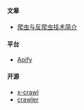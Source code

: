 #### 文章
- [爬虫与反爬虫技术简介](https://juejin.cn/post/7145268210126815239)

#### 平台
- [Apify](https://apify.com/)

#### 开源
- [x-crawl](https://coder-hxl.github.io/x-crawl/cn/)
- [crawler](https://github.com/kgspider/crawler)
  
